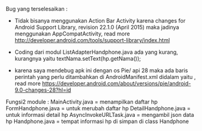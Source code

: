Bug yang terselesaikan :

- Tidak bisanya menggunakan Action Bar Activity karena changes for Android Support Library, revision 22.1.0 (April 2015) maka jadinya menggunakan AppCompatActivity, read more http://developer.android.com/tools/support-library/index.html

- Coding dari modul ListAdapterHandphone.java ada yang kurang, kurangnya yaitu textNama.setText(hp.getNama());

- karena saya mendebug apk ini dengan os Pie/ api 28 maka ada baris perintah yang perlu ditambahkan di AndroidManifest.xml didalam </application> yaitu <uses-library android:name="org.apache.http.legacy" android:required="false" />, read more https://developer.android.com/about/versions/pie/android-9.0-changes-28?hl=id



Fungsi2 module :
MainActivity.java = menampilkan daftar hp
FormHandphone.java = untuk merubah daftar hp
DetailHandphone.java = untuk informasi detail hp
AsyncInvokeURLTask.java = mengambil json data hp
Handphone.java = tempat informasi hp di simpan di class Handphone
